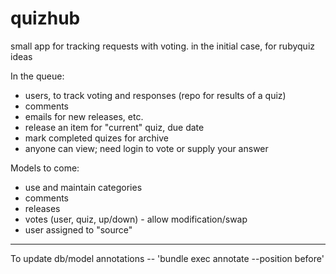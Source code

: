 quizhub
=======

small app for tracking requests with voting. in the initial case, for rubyquiz ideas

In the queue:
- users, to track voting and responses (repo for results of a quiz)
- comments
- emails for new releases, etc.
- release an item for "current" quiz, due date
- mark completed quizes for archive
- anyone can view; need login to vote or supply your answer

Models to come:
- use and maintain categories
- comments
- releases
- votes (user, quiz, up/down) - allow modification/swap
- user assigned to "source"
-------------------------------------------------------------------------------------

To update db/model annotations -- 'bundle exec annotate --position before' 
